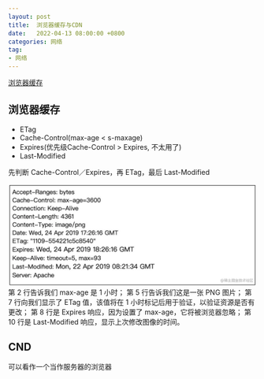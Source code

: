 ```yaml
---
layout: post
title:  浏览器缓存与CDN
date:   2022-04-13 08:00:00 +0800
categories: 网络
tag: 
- 网络
---
```


[浏览器缓存](https://juejin.cn/post/6844903844044865550)

## 浏览器缓存
* ETag
* Cache-Control(max-age < s-maxage)
* Expires(优先级Cache-Control > Expires, 不太用了)
* Last-Modified
  
先判断 Cache-Control／Expires，再 ETag，最后 Last-Modified
  
![](/styles/images/basic/cdn1.png)
第 2 行告诉我们 max-age 是 1 小时；
第 5 行告诉我们这是一张 PNG 图片；
第 7 行向我们显示了 ETag 值，该值将在 1 小时标记后用于验证，以验证资源是否有更改；
第 8 行是 Expires 响应，因为设置了 max-age，它将被浏览器忽略；
第 10 行是 Last-Modified 响应，显示上次修改图像的时间。

## CND
可以看作一个当作服务器的浏览器